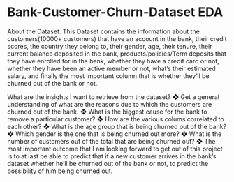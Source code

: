 # Bank-Customer-Churn-Dataset EDA

About the Dataset:
This Dataset contains the information about the customers(10000+ customers) that have an
account in the bank, their credit scores, the country they belong to, their gender, age, their
tenure, their current balance deposited in the bank, products/policies/Term deposits that they
have enrolled for in the bank, whether they have a credit card or not, whether they have been
an active member or not, what’s their estimated salary, and finally the most important column
that is whether they’ll be churned out of the bank or not.

What are the insights I want to retrieve
from the dataset?
❖ Get a general understanding of what are the reasons due to which the customers are
churned out of the bank.
❖ What is the biggest cause for the bank to remove a particular customer?
❖ How are the various colums correlated to each other?
❖ What is the age group that is being churned out of the bank?
❖ Which gender is the one that is being churned out more?
❖ What is the number of customers out of the total that are being churned out?
❖ The most important outcome that I am looking forward to get out of this project is
to at last be able to predict that if a new customer arrives in the bank’s dataset
whether he’ll be churned out of the bank or not, to predict the possibility of him
being churned out.
